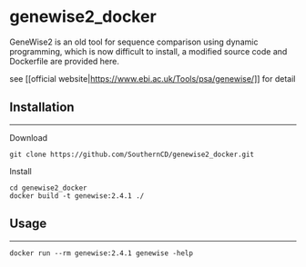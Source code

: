 # genewise2_docker
GeneWise2 is an old tool for sequence comparison using dynamic programming, which is now difficult to install, a modified source code and Dockerfile are provided here.

see [[official website|https://www.ebi.ac.uk/Tools/psa/genewise/]] for detail

## Installation
---

Download
```
git clone https://github.com/SouthernCD/genewise2_docker.git
```

Install
```
cd genewise2_docker
docker build -t genewise:2.4.1 ./
```

## Usage
---

```
docker run --rm genewise:2.4.1 genewise -help
```



